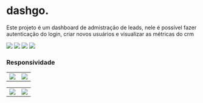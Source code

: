 <h1>dashgo.</h1>
<p>Este projeto é um dashboard de admistração de leads, nele é possível fazer autenticação do login, criar novos usuários e visualizar as métricas do crm</p>
<img src="https://github.com/lulucasalves/dashgo-project/blob/main/.github/Imagem1.png"/>
<img src="https://github.com/lulucasalves/dashgo-project/blob/main/.github/Imagem2.png"/>
<img src="https://github.com/lulucasalves/dashgo-project/blob/main/.github/Imagem3.png"/>
<img src="https://github.com/lulucasalves/dashgo-project/blob/main/.github/Imagem4.png"/>
<h3>Responsividade</h3>

<table>
  <tr>
    <td valign="top"><img src="https://github.com/lulucasalves/dashgo-project/blob/main/.github/Imagem5.png"/></td>
    <td valign="top"><img src="https://github.com/lulucasalves/dashgo-project/blob/main/.github/Imagem6.png"/></td>
  </tr>
</table>
<table>
  <tr>
    <td valign="top"><img src="https://github.com/lulucasalves/dashgo-project/blob/main/.github/Imagem7.png"/></td>
    <td valign="top"><img src="https://github.com/lulucasalves/dashgo-project/blob/main/.github/Imagem8.png"/></td>
  </tr>
</table>
